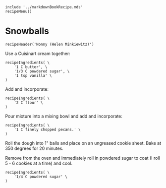 ~~~ markdown-script
include '../markdownBookRecipe.mds'
recipeMenu()
~~~

# Snowballs

~~~ markdown-script
recipeHeader('Nonny (Helen Minkiewitz)')
~~~

Use a Cuisinart cream together:

~~~ markdown-script
recipeIngredients( \
    '1 C butter', \
    '1/3 C powdered sugar', \
    '1 tsp vanilla' \
)
~~~

Add and incorporate:

~~~ markdown-script
recipeIngredients( \
    '2 C flour' \
)
~~~

Pour mixture into a mixing bowl and add and incorporate:

~~~ markdown-script
recipeIngredients( \
    '1 C finely chopped pecans.' \
)
~~~

Roll the dough into 1" balls and place on an ungreased cookie sheet. Bake at 350 degrees for 20
minutes.

Remove from the oven and immediately roll in powdered sugar to coat (I roll 5 - 6 cookies at a time)
and cool.

~~~ markdown-script
recipeIngredients( \
    '1/4 C powdered sugar' \
)
~~~
